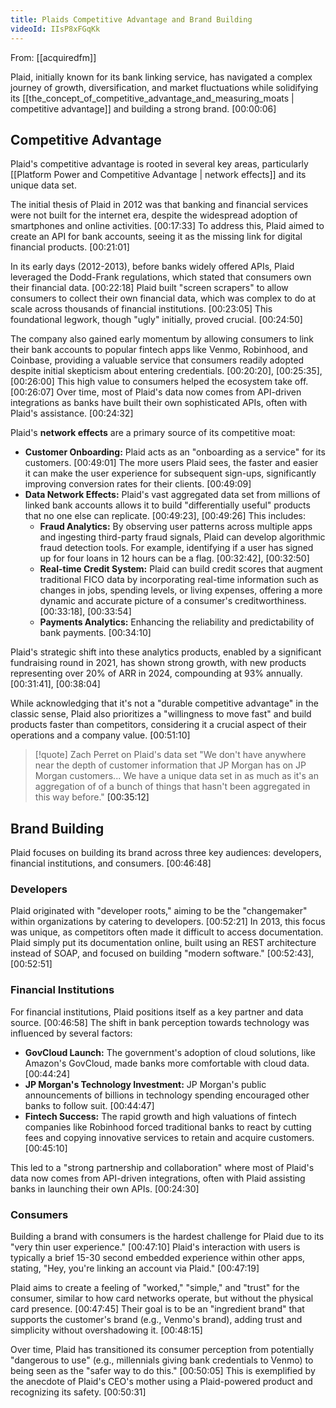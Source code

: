 ```yaml
---
title: Plaids Competitive Advantage and Brand Building
videoId: IIsP8xFGqKk
---
```


From: [[acquiredfm]] <br/> 

Plaid, initially known for its bank linking service, has navigated a complex journey of growth, diversification, and market fluctuations while solidifying its [[the_concept_of_competitive_advantage_and_measuring_moats | competitive advantage]] and building a strong brand. <a class="yt-timestamp" data-t="00:00:06">[00:00:06]</a>

## Competitive Advantage

Plaid's competitive advantage is rooted in several key areas, particularly [[Platform Power and Competitive Advantage | network effects]] and its unique data set.

The initial thesis of Plaid in 2012 was that banking and financial services were not built for the internet era, despite the widespread adoption of smartphones and online activities. <a class="yt-timestamp" data-t="00:17:33">[00:17:33]</a> To address this, Plaid aimed to create an API for bank accounts, seeing it as the missing link for digital financial products. <a class="yt-timestamp" data-t="00:21:01">[00:21:01]</a>

In its early days (2012-2013), before banks widely offered APIs, Plaid leveraged the Dodd-Frank regulations, which stated that consumers own their financial data. <a class="yt-timestamp" data-t="00:22:18">[00:22:18]</a> Plaid built "screen scrapers" to allow consumers to collect their own financial data, which was complex to do at scale across thousands of financial institutions. <a class="yt-timestamp" data-t="00:23:05">[00:23:05]</a> This foundational legwork, though "ugly" initially, proved crucial. <a class="yt-timestamp" data-t="00:24:50">[00:24:50]</a>

The company also gained early momentum by allowing consumers to link their bank accounts to popular fintech apps like Venmo, Robinhood, and Coinbase, providing a valuable service that consumers readily adopted despite initial skepticism about entering credentials. <a class="yt-timestamp" data-t="00:20:20">[00:20:20]</a>, <a class="yt-timestamp" data-t="00:25:35">[00:25:35]</a>, <a class="yt-timestamp" data-t="00:26:00">[00:26:00]</a> This high value to consumers helped the ecosystem take off. <a class="yt-timestamp" data-t="00:26:07">[00:26:07]</a> Over time, most of Plaid's data now comes from API-driven integrations as banks have built their own sophisticated APIs, often with Plaid's assistance. <a class="yt-timestamp" data-t="00:24:32">[00:24:32]</a>

Plaid's **network effects** are a primary source of its competitive moat:
*   **Customer Onboarding:** Plaid acts as an "onboarding as a service" for its customers. <a class="yt-timestamp" data-t="00:49:01">[00:49:01]</a> The more users Plaid sees, the faster and easier it can make the user experience for subsequent sign-ups, significantly improving conversion rates for their clients. <a class="yt-timestamp" data-t="00:49:09">[00:49:09]</a>
*   **Data Network Effects:** Plaid's vast aggregated data set from millions of linked bank accounts allows it to build "differentially useful" products that no one else can replicate. <a class="yt-timestamp" data-t="00:49:23">[00:49:23]</a>, <a class="yt-timestamp" data-t="00:49:26">[00:49:26]</a> This includes:
    *   **Fraud Analytics:** By observing user patterns across multiple apps and ingesting third-party fraud signals, Plaid can develop algorithmic fraud detection tools. For example, identifying if a user has signed up for four loans in 12 hours can be a flag. <a class="yt-timestamp" data-t="00:32:42">[00:32:42]</a>, <a class="yt-timestamp" data-t="00:32:50">[00:32:50]</a>
    *   **Real-time Credit System:** Plaid can build credit scores that augment traditional FICO data by incorporating real-time information such as changes in jobs, spending levels, or living expenses, offering a more dynamic and accurate picture of a consumer's creditworthiness. <a class="yt-timestamp" data-t="00:33:18">[00:33:18]</a>, <a class="yt-timestamp" data-t="00:33:54">[00:33:54]</a>
    *   **Payments Analytics:** Enhancing the reliability and predictability of bank payments. <a class="yt-timestamp" data-t="00:34:10">[00:34:10]</a>

Plaid's strategic shift into these analytics products, enabled by a significant fundraising round in 2021, has shown strong growth, with new products representing over 20% of ARR in 2024, compounding at 93% annually. <a class="yt-timestamp" data-t="00:31:41">[00:31:41]</a>, <a class="yt-timestamp" data-t="00:38:04">[00:38:04]</a>

While acknowledging that it's not a "durable competitive advantage" in the classic sense, Plaid also prioritizes a "willingness to move fast" and build products faster than competitors, considering it a crucial aspect of their operations and a company value. <a class="yt-timestamp" data-t="00:51:10">[00:51:10]</a>

> [!quote] Zach Perret on Plaid's data set
> "We don't have anywhere near the depth of customer information that JP Morgan has on JP Morgan customers... We have a unique data set in as much as it's an aggregation of of a bunch of things that hasn't been aggregated in this way before." <a class="yt-timestamp" data-t="00:35:12">[00:35:12]</a>

## Brand Building

Plaid focuses on building its brand across three key audiences: developers, financial institutions, and consumers. <a class="yt-timestamp" data-t="00:46:48">[00:46:48]</a>

### Developers
Plaid originated with "developer roots," aiming to be the "changemaker" within organizations by catering to developers. <a class="yt-timestamp" data-t="00:52:21">[00:52:21]</a> In 2013, this focus was unique, as competitors often made it difficult to access documentation. Plaid simply put its documentation online, built using an REST architecture instead of SOAP, and focused on building "modern software." <a class="yt-timestamp" data-t="00:52:43">[00:52:43]</a>, <a class="yt-timestamp" data-t="00:52:51">[00:52:51]</a>

### Financial Institutions
For financial institutions, Plaid positions itself as a key partner and data source. <a class="yt-timestamp" data-t="00:46:58">[00:46:58]</a> The shift in bank perception towards technology was influenced by several factors:
*   **GovCloud Launch:** The government's adoption of cloud solutions, like Amazon's GovCloud, made banks more comfortable with cloud data. <a class="yt-timestamp" data-t="00:44:24">[00:44:24]</a>
*   **JP Morgan's Technology Investment:** JP Morgan's public announcements of billions in technology spending encouraged other banks to follow suit. <a class="yt-timestamp" data-t="00:44:47">[00:44:47]</a>
*   **Fintech Success:** The rapid growth and high valuations of fintech companies like Robinhood forced traditional banks to react by cutting fees and copying innovative services to retain and acquire customers. <a class="yt-timestamp" data-t="00:45:10">[00:45:10]</a>

This led to a "strong partnership and collaboration" where most of Plaid's data now comes from API-driven integrations, often with Plaid assisting banks in launching their own APIs. <a class="yt-timestamp" data-t="00:24:30">[00:24:30]</a>

### Consumers
Building a brand with consumers is the hardest challenge for Plaid due to its "very thin user experience." <a class="yt-timestamp" data-t="00:47:10">[00:47:10]</a> Plaid's interaction with users is typically a brief 15-30 second embedded experience within other apps, stating, "Hey, you're linking an account via Plaid." <a class="yt-timestamp" data-t="00:47:19">[00:47:19]</a>

Plaid aims to create a feeling of "worked," "simple," and "trust" for the consumer, similar to how card networks operate, but without the physical card presence. <a class="yt-timestamp" data-t="00:47:45">[00:47:45]</a> Their goal is to be an "ingredient brand" that supports the customer's brand (e.g., Venmo's brand), adding trust and simplicity without overshadowing it. <a class="yt-timestamp" data-t="00:48:15">[00:48:15]</a>

Over time, Plaid has transitioned its consumer perception from potentially "dangerous to use" (e.g., millennials giving bank credentials to Venmo) to being seen as the "safer way to do this." <a class="yt-timestamp" data-t="00:50:05">[00:50:05]</a> This is exemplified by the anecdote of Plaid's CEO's mother using a Plaid-powered product and recognizing its safety. <a class="yt-timestamp" data-t="00:50:31">[00:50:31]</a>